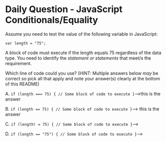 # Daily Question - JavaScript Conditionals/Equality

Assume you need to test the value of the following variable in JavaScript:
```
var length = "75";
```
A block of code must execute if the length equals 75 regardless of the data type.
You need to identify the *statement or statements* that meet/s the requirement.

Which line of code could you use? (HINT: Multiple answers below *may* be correct so pick all that apply and note your answer(s) clearly at the bottom of this README)

A. ```if (length === 75) { // Some block of code to execute }```-->this is the answer

B. ```if (length == 75) { // Some block of code to execute }```--> this is the answer

C. ```if (length! = 75) { // Some block of code to execute }```-->

D. ```if (length == "75") { // Some block of code to execute }```-->

